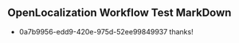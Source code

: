 ## OpenLocalization Workflow Test MarkDown
* 0a7b9956-edd9-420e-975d-52ee99849937 
thanks!<!--HONumber=Mar16_HO3-->
